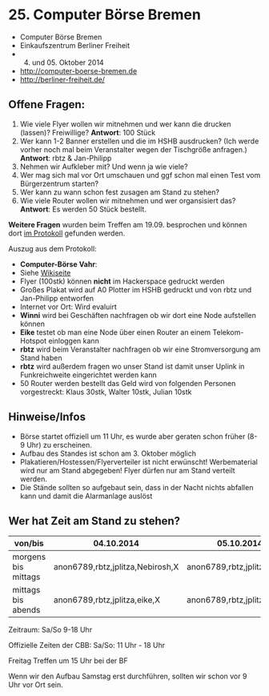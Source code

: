 # 25. Computer Börse Bremen

* Computer Börse Bremen
* Einkaufszentrum Berliner Freiheit
* 04. und 05. Oktober 2014
* http://computer-boerse-bremen.de
* http://berliner-freiheit.de/

## Offene Fragen:

1. Wie viele Flyer wollen wir mitnehmen und wer kann die drucken (lassen)? Freiwillige? **Antwort**: 100 Stück
2. Wer kann 1-2 Banner erstellen und die im HSHB ausdrucken? (Ich werde vorher noch mal beim Veranstalter wegen der Tischgröße anfragen.) **Antwort**: rbtz & Jan-Philipp
3. Nehmen wir Aufkleber mit? Und wenn ja wie viele? 
4. Wer mag sich mal vor Ort umschauen und ggf schon mal einen Test vom Bürgerzentrum starten?
5. Wer kann zu wann schon fest zusagen am Stand zu stehen?
6. Wie viele Router wollen wir mitnehmen und wer organsisiert das? **Antwort**: Es werden 50 Stück bestellt.

**Weitere Fragen** wurden beim Treffen am 19.09. besprochen und können dort [im Protokoll](http://wiki.bremen.freifunk.net/Treffen/2014_09_19) gefunden werden.

Auszug aus dem Protokoll:
* **Computer-Börse Vahr**:
 * Siehe [Wikiseite](http://wiki.bremen.freifunk.net/25-Computer-Boerse-Bremen)
 * Flyer (100stk) können **nicht** im Hackerspace gedruckt werden
 * Großes Plakat wird auf A0 Plotter im HSHB gedruckt und von rbtz und Jan-Philipp entworfen
 * Internet vor Ort: Wird evaluirt
 * **Winni** wird bei Geschäften nachfragen ob wir dort eine Node aufstellen können
 * **Eike** testet ob man eine Node über einen Router an einem Telekom-Hotspot einloggen kann
 * **rbtz** wird beim Veranstalter nachfragen ob wir eine Stromversorgung am Stand haben 
 * **rbtz** wird außerdem fragen wo unser Stand ist damit unser Uplink in Funkreichweite eingerichtet werden kann
 * 50 Router werden bestellt das Geld wird von folgenden Personen vorgestreckt: Klaus 30stk, Walter 10stk, Julian 10stk

## Hinweise/Infos

* Börse startet offiziell um 11 Uhr, es wurde aber geraten schon früher (8-9 Uhr) zu erscheinen.
* Aufbau des Standes ist schon am 3. Oktober möglich
* Plakatieren/Hostessen/Flyerverteiler ist nicht erwünscht! Werbematerial wird nur am Stand abgegeben! Flyer dürfen nur am Stand verteilt werden.
* Die Stände sollten so aufgebaut sein, dass in der Nacht nichts abfallen kann und damit die Alarmanlage auslöst


## Wer hat Zeit am Stand zu stehen?

| von/bis             | 04.10.2014   | 05.10.2014 |
|---------------------|--------------|------------|
| morgens bis mittags |	anon6789,rbtz,jplitza,Nebirosh,X   | anon6789,rbtz,jplitza,eike,X |
| mittags bis abends  | anon6789,rbtz,jplitza,eike,X      | anon6789,rbtz,jplitza,X,X |

Zeitraum:
Sa/So 9-18 Uhr

Offizielle Zeiten der CBB:
Sa/So: 11 Uhr - 18 Uhr

Freitag Treffen um 15 Uhr bei der BF


Wenn wir den Aufbau Samstag erst durchführen, sollten wir schon vor 9 Uhr vor Ort sein.